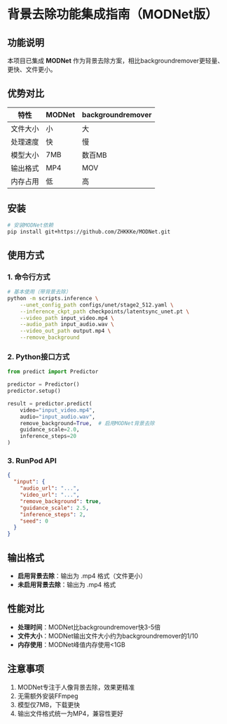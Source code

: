 # 背景去除功能集成指南（MODNet版）

## 功能说明
本项目已集成 **MODNet** 作为背景去除方案，相比backgroundremover更轻量、更快、文件更小。

## 优势对比
| 特性 | MODNet | backgroundremover |
|------|--------|-------------------|
| 文件大小 | 小 | 大 |
| 处理速度 | 快 | 慢 |
| 模型大小 | 7MB | 数百MB |
| 输出格式 | MP4 | MOV |
| 内存占用 | 低 | 高 |

## 安装
```bash
# 安装MODNet依赖
pip install git+https://github.com/ZHKKKe/MODNet.git
```

## 使用方式

### 1. 命令行方式
```bash
# 基本使用（带背景去除）
python -m scripts.inference \
    --unet_config_path configs/unet/stage2_512.yaml \
    --inference_ckpt_path checkpoints/latentsync_unet.pt \
    --video_path input_video.mp4 \
    --audio_path input_audio.wav \
    --video_out_path output.mp4 \
    --remove_background
```

### 2. Python接口方式
```python
from predict import Predictor

predictor = Predictor()
predictor.setup()

result = predictor.predict(
    video="input_video.mp4",
    audio="input_audio.wav", 
    remove_background=True,  # 启用MODNet背景去除
    guidance_scale=2.0,
    inference_steps=20
)
```

### 3. RunPod API
```json
{
  "input": {
    "audio_url": "...",
    "video_url": "...",
    "remove_background": true,
    "guidance_scale": 2.5,
    "inference_steps": 2,
    "seed": 0
  }
}
```

## 输出格式
- **启用背景去除**：输出为 .mp4 格式（文件更小）
- **未启用背景去除**：输出为 .mp4 格式

## 性能对比
- **处理时间**：MODNet比backgroundremover快3-5倍
- **文件大小**：MODNet输出文件大小约为backgroundremover的1/10
- **内存使用**：MODNet峰值内存使用<1GB

## 注意事项
1. MODNet专注于人像背景去除，效果更精准
2. 无需额外安装FFmpeg
3. 模型仅7MB，下载更快
4. 输出文件格式统一为MP4，兼容性更好